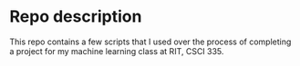 # Repo description

This repo contains a few scripts that I used over the process of completing a project for my machine learning class at RIT, CSCI 335.


